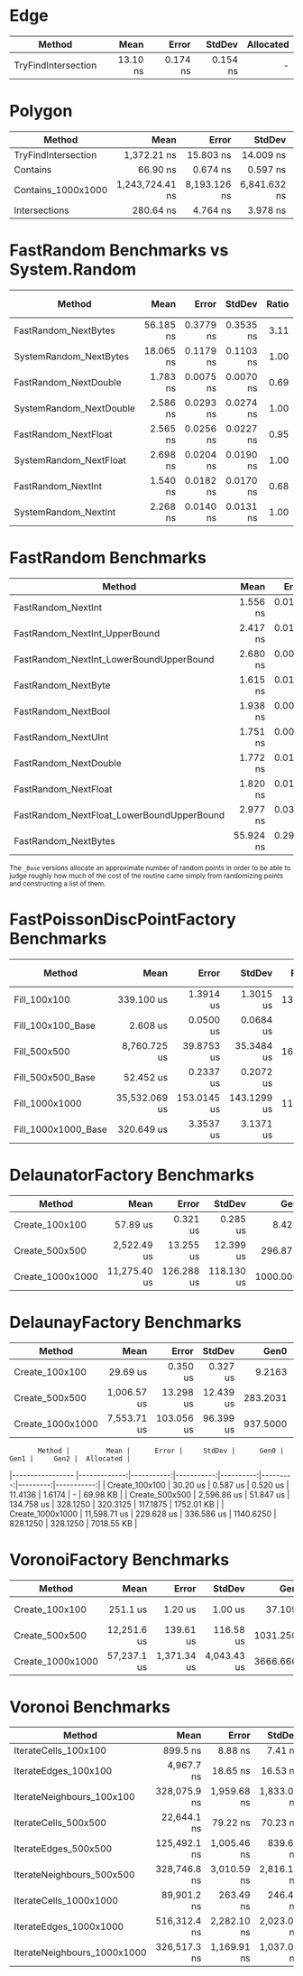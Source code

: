 
# Edge
|              Method |     Mean |    Error |   StdDev | Allocated |
|-------------------- |---------:|---------:|---------:|----------:|
| TryFindIntersection | 13.10 ns | 0.174 ns | 0.154 ns |         - |

# Polygon
|              Method |            Mean |        Error |       StdDev | Allocated |
|-------------------- |----------------:|-------------:|-------------:|----------:|
| TryFindIntersection |     1,372.21 ns |    15.803 ns |    14.009 ns |    1712 B |
|            Contains |        66.90 ns |     0.674 ns |     0.597 ns |         - |
|  Contains_1000x1000 | 1,243,724.41 ns | 8,193.126 ns | 6,841.632 ns |       1 B |
|       Intersections |       280.64 ns |     4.764 ns |     3.978 ns |      88 B |

# FastRandom Benchmarks vs System.Random
|                  Method |      Mean |     Error |    StdDev | Ratio | RatioSD | Allocated | Alloc Ratio |
|------------------------ |----------:|----------:|----------:|------:|--------:|----------:|------------:|
|    FastRandom_NextBytes | 56.185 ns | 0.3779 ns | 0.3535 ns |  3.11 |    0.02 |         - |          NA |
|  SystemRandom_NextBytes | 18.065 ns | 0.1179 ns | 0.1103 ns |  1.00 |    0.00 |         - |          NA |
|   FastRandom_NextDouble |  1.783 ns | 0.0075 ns | 0.0070 ns |  0.69 |    0.01 |         - |          NA |
| SystemRandom_NextDouble |  2.586 ns | 0.0293 ns | 0.0274 ns |  1.00 |    0.00 |         - |          NA |
|    FastRandom_NextFloat |  2.565 ns | 0.0256 ns | 0.0227 ns |  0.95 |    0.01 |         - |          NA |
|  SystemRandom_NextFloat |  2.698 ns | 0.0204 ns | 0.0190 ns |  1.00 |    0.00 |         - |          NA |
|      FastRandom_NextInt |  1.540 ns | 0.0182 ns | 0.0170 ns |  0.68 |    0.01 |         - |          NA |
|    SystemRandom_NextInt |  2.268 ns | 0.0140 ns | 0.0131 ns |  1.00 |    0.00 |         - |          NA |

# FastRandom Benchmarks
|                                    Method |      Mean |     Error |    StdDev | Allocated |
|------------------------------------------ |----------:|----------:|----------:|----------:|
|                        FastRandom_NextInt |  1.556 ns | 0.0188 ns | 0.0167 ns |         - |
|             FastRandom_NextInt_UpperBound |  2.417 ns | 0.0191 ns | 0.0169 ns |         - |
|   FastRandom_NextInt_LowerBoundUpperBound |  2.680 ns | 0.0086 ns | 0.0076 ns |         - |
|                       FastRandom_NextByte |  1.615 ns | 0.0112 ns | 0.0100 ns |         - |
|                       FastRandom_NextBool |  1.938 ns | 0.0076 ns | 0.0072 ns |         - |
|                       FastRandom_NextUInt |  1.751 ns | 0.0099 ns | 0.0088 ns |         - |
|                     FastRandom_NextDouble |  1.772 ns | 0.0104 ns | 0.0097 ns |         - |
|                      FastRandom_NextFloat |  1.820 ns | 0.0174 ns | 0.0136 ns |         - |
| FastRandom_NextFloat_LowerBoundUpperBound |  2.977 ns | 0.0304 ns | 0.0284 ns |         - |
|                      FastRandom_NextBytes | 55.924 ns | 0.2913 ns | 0.2725 ns |         - |

<sub>The `_Base` versions allocate an approximate number of random points in order to be able to judge roughly
how much of the cost of the routine came simply from randomizing points and constructing a list of them.<sub>

# FastPoissonDiscPointFactory Benchmarks
|              Method |          Mean |       Error |      StdDev |  Ratio | RatioSD |  Allocated | Alloc Ratio |
|-------------------- |--------------:|------------:|------------:|-------:|--------:|-----------:|------------:|
|        Fill_100x100 |    339.100 us |   1.3914 us |   1.3015 us | 130.61 |    3.32 |   17.31 KB |        2.11 |
|   Fill_100x100_Base |      2.608 us |   0.0500 us |   0.0684 us |   1.00 |    0.00 |    8.21 KB |        1.00 |
|        Fill_500x500 |  8,760.725 us |  39.8753 us |  35.3484 us | 167.03 |    0.76 |  297.57 KB |        2.32 |
|   Fill_500x500_Base |     52.452 us |   0.2337 us |   0.2072 us |   1.00 |    0.00 |   128.3 KB |        1.00 |
|      Fill_1000x1000 | 35,532.069 us | 153.0145 us | 143.1299 us | 110.82 |    0.97 | 1169.78 KB |        2.28 |
| Fill_1000x1000_Base |    320.649 us |   3.3537 us |   3.1371 us |   1.00 |    0.00 |  512.39 KB |        1.00 |

# DelaunatorFactory Benchmarks
|           Method |         Mean |      Error |     StdDev |      Gen0 |      Gen1 |      Gen2 |  Allocated |
|----------------- |-------------:|-----------:|-----------:|----------:|----------:|----------:|-----------:|
|   Create_100x100 |     57.89 us |   0.321 us |   0.285 us |    8.4229 |    0.3662 |         - |   51.71 KB |
|   Create_500x500 |  2,522.49 us |  13.255 us |  12.399 us |  296.8750 |  296.8750 |  296.8750 | 1193.65 KB |
| Create_1000x1000 | 11,275.40 us | 126.288 us | 118.130 us | 1000.0000 | 1000.0000 | 1000.0000 | 4697.59 KB |

# DelaunayFactory Benchmarks
|           Method |        Mean |      Error |    StdDev |     Gen0 |     Gen1 |     Gen2 |  Allocated |
|----------------- |------------:|-----------:|----------:|---------:|---------:|---------:|-----------:|
|   Create_100x100 |    29.69 us |   0.350 us |  0.327 us |   9.2163 |   1.4038 |        - |   56.73 KB |
|   Create_500x500 | 1,006.57 us |  13.298 us | 12.439 us | 283.2031 | 275.3906 | 164.0625 | 1413.92 KB |
| Create_1000x1000 | 7,553.71 us | 103.056 us | 96.399 us | 937.5000 | 914.0625 | 492.1875 | 5673.65 KB |

           Method |         Mean |      Error |     StdDev |      Gen0 |     Gen1 |     Gen2 |  Allocated |
|----------------- |-------------:|-----------:|-----------:|----------:|---------:|---------:|-----------:|
|   Create_100x100 |     30.20 us |   0.587 us |   0.520 us |   11.4136 |   1.6174 |        - |   69.98 KB |
|   Create_500x500 |  2,596.86 us |  51.847 us | 134.758 us |  328.1250 | 320.3125 | 117.1875 | 1752.01 KB |
| Create_1000x1000 | 11,598.71 us | 229.628 us | 336.586 us | 1140.6250 | 828.1250 | 328.1250 | 7018.55 KB |

# VoronoiFactory Benchmarks
|           Method |        Mean |       Error |      StdDev |      Gen0 |      Gen1 |      Gen2 |   Allocated |
|----------------- |------------:|------------:|------------:|----------:|----------:|----------:|------------:|
|   Create_100x100 |    251.1 us |     1.20 us |     1.00 us |   37.1094 |    8.3008 |         - |   229.54 KB |
|   Create_500x500 | 12,251.6 us |   139.61 us |   116.58 us | 1031.2500 |  906.2500 |  312.5000 |   5720.5 KB |
| Create_1000x1000 | 57,237.1 us | 1,371.34 us | 4,043.43 us | 3666.6667 | 2555.5556 | 1000.0000 | 22577.02 KB |

# Voronoi Benchmarks
|                      Method |         Mean |       Error |      StdDev |   Gen0 | Allocated |
|---------------------------- |-------------:|------------:|------------:|-------:|----------:|
|        IterateCells_100x100 |     899.5 ns |     8.88 ns |     7.41 ns | 0.0048 |      32 B |
|        IterateEdges_100x100 |   4,967.7 ns |    18.65 ns |    16.53 ns | 0.0076 |      48 B |
|   IterateNeighbours_100x100 | 328,075.9 ns | 1,959.68 ns | 1,833.09 ns |      - |      56 B |
|        IterateCells_500x500 |  22,644.1 ns |    79.22 ns |    70.23 ns |      - |      32 B |
|        IterateEdges_500x500 | 125,492.1 ns | 1,005.46 ns |   839.61 ns |      - |      48 B |
|   IterateNeighbours_500x500 | 328,746.8 ns | 3,010.59 ns | 2,816.10 ns |      - |      56 B |
|      IterateCells_1000x1000 |  89,901.2 ns |   263.49 ns |   246.47 ns |      - |      32 B |
|      IterateEdges_1000x1000 | 516,312.4 ns | 2,282.10 ns | 2,023.02 ns |      - |      48 B |
| IterateNeighbours_1000x1000 | 326,517.3 ns | 1,169.91 ns | 1,037.09 ns |      - |      56 B |

